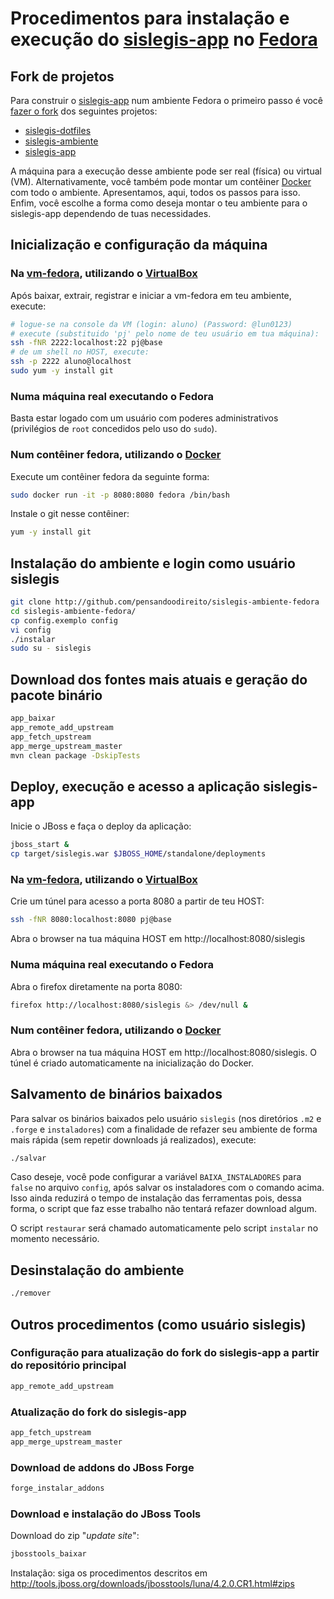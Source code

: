# Procedimentos para instalação e execução do [sislegis-app] no [Fedora]

## Fork de projetos

Para construir o [sislegis-app] num ambiente Fedora o primeiro passo é você [fazer o fork](https://help.github.com/articles/fork-a-repo/) dos seguintes projetos:
* [sislegis-dotfiles]
* [sislegis-ambiente]
* [sislegis-app]

A máquina para a execução desse ambiente pode ser real (física) ou virtual (VM). Alternativamente, você também pode montar um contêiner [Docker] com todo o ambiente. Apresentamos, aqui, todos os passos para isso. Enfim, você escolhe a forma como deseja montar o teu ambiente para o sislegis-app dependendo de tuas necessidades.

## Inicialização e configuração da máquina

### Na [vm-fedora], utilizando o [VirtualBox]

Após baixar, extrair, registrar e iniciar a vm-fedora em teu ambiente, execute:
```bash
# logue-se na console da VM (login: aluno) (Password: @lun0123)
# execute (substituido 'pj' pelo nome de teu usuário em tua máquina):
ssh -fNR 2222:localhost:22 pj@base
# de um shell no HOST, execute:
ssh -p 2222 aluno@localhost
sudo yum -y install git
```

### Numa máquina real executando o Fedora

Basta estar logado com um usuário com poderes administrativos (privilégios de `root` concedidos pelo uso do `sudo`).

### Num contêiner fedora, utilizando o [Docker]

Execute um contêiner fedora da seguinte forma:
```bash
sudo docker run -it -p 8080:8080 fedora /bin/bash
```
Instale o git nesse contêiner:
```bash
yum -y install git
```

## Instalação do ambiente e login como usuário sislegis

```bash
git clone http://github.com/pensandoodireito/sislegis-ambiente-fedora
cd sislegis-ambiente-fedora/
cp config.exemplo config
vi config
./instalar
sudo su - sislegis
```

## Download dos fontes mais atuais e geração do pacote binário

```bash
app_baixar
app_remote_add_upstream
app_fetch_upstream
app_merge_upstream_master
mvn clean package -DskipTests
```

## Deploy, execução e acesso a aplicação sislegis-app

Inicie o JBoss e faça o deploy da aplicação:
```bash
jboss_start &
cp target/sislegis.war $JBOSS_HOME/standalone/deployments
```

### Na [vm-fedora], utilizando o [VirtualBox]

Crie um túnel para acesso a porta 8080 a partir de teu HOST:
```bash
ssh -fNR 8080:localhost:8080 pj@base
```
Abra o browser na tua máquina HOST em http://localhost:8080/sislegis

### Numa máquina real executando o Fedora

Abra o firefox diretamente na porta 8080:
```bash
firefox http://localhost:8080/sislegis &> /dev/null &
```

### Num contêiner fedora, utilizando o [Docker]

Abra o browser na tua máquina HOST em http://localhost:8080/sislegis. O túnel é criado automaticamente na inicialização do Docker.

## Salvamento de binários baixados

Para salvar os binários baixados pelo usuário `sislegis` (nos diretórios `.m2` e `.forge` e `instaladores`) com a finalidade de refazer seu ambiente de forma mais rápida (sem repetir downloads já realizados), execute:
```bash
./salvar
```

Caso deseje, você pode configurar a variável `BAIXA_INSTALADORES` para `false` no arquivo `config`, após salvar os instaladores com o comando acima. Isso ainda reduzirá o tempo de instalação das ferramentas pois, dessa forma, o script que faz esse trabalho não tentará refazer download algum.

O script `restaurar` será chamado automaticamente pelo script `instalar` no momento necessário.

## Desinstalação do ambiente

```bash
./remover
```

## Outros procedimentos (como usuário sislegis)

### Configuração para atualização do fork do sislegis-app a partir do repositório principal

```bash
app_remote_add_upstream
``` 

### Atualização do fork do sislegis-app

```bash
app_fetch_upstream
app_merge_upstream_master
``` 

### Download de addons do JBoss Forge

```bash
forge_instalar_addons
```

### Download e instalação do JBoss Tools

Download do zip "_update site_":
```bash
jbosstools_baixar
```
Instalação: siga os procedimentos descritos em http://tools.jboss.org/downloads/jbosstools/luna/4.2.0.CR1.html#zips

[Docker]:http://www.docker.com
[VirtualBox]:http://virtualbox.org
[sislegis-ambiente]:http://github.com/pensandoodireito/sislegis-ambiente
[sislegis-dotfiles]:http://github.com/pensandoodireito/sislegis-dotfiles
[vm-fedora]:http://gdriv.es/vm-fedora
[Fedora]:http://fedoraproject.org
[sislegis-app]:http://github.com/pensandoodireito/sislegis-app
